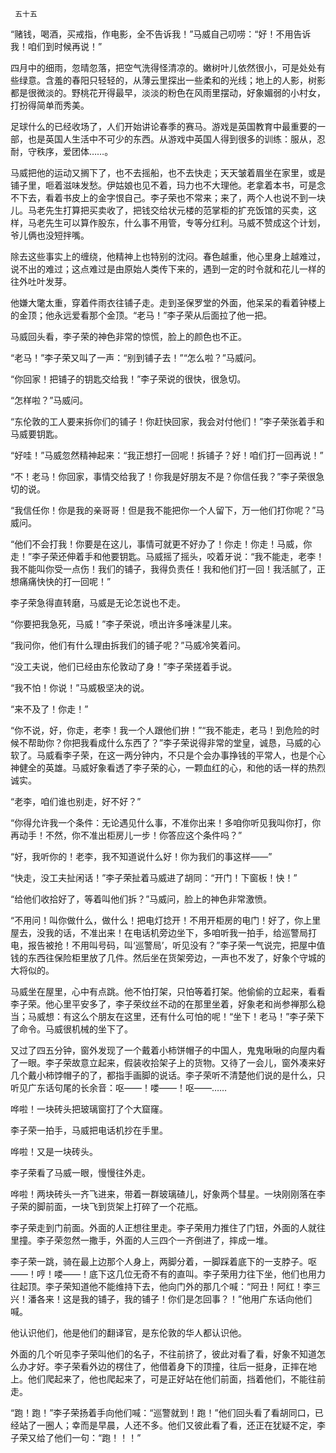      五十五 

   “赌钱，喝酒，买戒指，作电影，全不告诉我！”马威自己叨唠：“好！不用告诉我！咱们到时候再说！” 

   四月中的细雨，忽晴忽落，把空气洗得怪清凉的。嫩树叶儿依然很小，可是处处有些绿意。含羞的春阳只轻轻的，从薄云里探出一些柔和的光线；地上的人影，树影都是很微淡的。野桃花开得最早，淡淡的粉色在风雨里摆动，好象媚弱的小村女，打扮得简单而秀美。 

   足球什么的已经收场了，人们开始讲论春季的赛马。游戏是英国教育中最重要的一部，也是英国人生活中不可少的东西。从游戏中英国人得到很多的训练：服从，忍耐，守秩序，爱团体……。 

   马威把他的运动又搁下了，也不去摇船，也不去快走；天天皱着眉坐在家里，或是铺子里，咂着滋味发愁。伊姑娘也见不着，玛力也不大理他。老拿着本书，可是念不下去，看着书皮上的金字恨自己。李子荣也不常来；来了，两个人也说不到一块儿。马老先生打算把买卖收了，把钱交给状元楼的范掌柜的扩充饭馆的买卖，这样，马老先生可以算作股东，什么事不用管，专等分红利。马威不赞成这个计划，爷儿俩也没短拌嘴。 

   除去这些事实上的缠绕，他精神上也特别的沈闷。春色越重，他心里身上越难过，说不出的难过；这点难过是由原始人类传下来的，遇到一定的时令就和花儿一样的往外吐叶发芽。 

   他嫌大氅太重，穿着件雨衣往铺子走。走到圣保罗堂的外面，他呆呆的看着钟楼上的金顶；他永远爱看那个金顶。“老马！”李子荣从后面拉了他一把。 

   马威回头看，李子荣的神色非常的惊慌，脸上的颜色也不正。 

   “老马！”李子荣又叫了一声：“别到铺子去！”“怎么啦？”马威问。 

   “你回家！把铺子的钥匙交给我！”李子荣说的很快，很急切。 

   “怎样啦？”马威问。 

   “东伦敦的工人要来拆你们的铺子！你赶快回家，我会对付他们！”李子荣张着手和马威要钥匙。 

   “好哇！”马威忽然精神起来：“我正想打一回呢！拆铺子？好！咱们打一回再说！” 

   “不！老马！你回家，事情交给我了！你我是好朋友不是？你信任我？”李子荣很急切的说。 

   “我信任你！你是我的亲哥哥！但是我不能把你一个人留下，万一他们打你呢？”马威问。 

   “他们不会打我！你要是在这儿，事情可就更不好办了！你走！你走！马威，你走！”李子荣还伸着手和他要钥匙。马威摇了摇头，咬着牙说：“我不能走，老李！我不能叫你受一点伤！我们的铺子，我得负责任！我和他们打一回！我活腻了，正想痛痛快快的打一回呢！” 

   李子荣急得直转磨，马威是无论怎说也不走。 

   “你要把我急死，马威！”李子荣说，喷出许多唾沫星儿来。 

   “我问你，他们有什么理由拆我们的铺子呢？”马威冷笑着问。 

   “没工夫说，他们已经由东伦敦动了身！”李子荣搓着手说。 

   “我不怕！你说！”马威极坚决的说。 

   “来不及了！你走！” 

   “你不说，好，你走，老李！我一个人跟他们拚！”“我不能走，老马！到危险的时候不帮助你？你把我看成什么东西了？”李子荣说得非常的堂皇，诚恳，马威的心软了。马威看李子荣，在这一两分钟内，不只是个会办事挣钱的平常人，也是个心神健全的英雄。马威好象看透了李子荣的心，一颗血红的心，和他的话一样的热烈诚实。 

   “老李，咱们谁也别走，好不好？” 

   “你得允许我一个条件：无论遇见什么事，不准你出来！多咱你听见我叫你打，你再动手！不然，你不准出柜房儿一步！你答应这个条件吗？” 

   “好，我听你的！老李，我不知道说什么好！你为我们的事这样——” 

   “快走，没工夫扯闲话！”李子荣扯着马威进了胡同：“开门！下窗板！快！” 

   “给他们收拾好了，等着叫他们拆？”马威问，脸上的神色非常激愤。 

   “不用问！叫你做什么，做什么！把电灯捻开！不用开柜房的电门！好了，你上里屋去，没我的话，不准出来！在电话机旁边坐下，多咱听我一拍手，给巡警局打电，报告被抢！不用叫号码，叫‘巡警局’，听见没有？”李子荣一气说完，把屋中值钱的东西往保险柜里放了几件。然后坐在货架旁边，一声也不发了，好象个守城的大将似的。 

   马威坐在屋里，心中有点跳。他不怕打架，只怕等着打架。他偷偷的立起来，看看李子荣。他心里平安多了，李子荣纹丝不动的在那里坐着，好象老和尚参禅那么稳当；马威想：有这么个朋友在这里，还有什么可怕的呢！“坐下！老马！”李子荣下了命令。马威很机械的坐下了。 

   又过了四五分钟，窗外发现了一个戴着小柿饼帽子的中国人，鬼鬼啾啾的向屋内看了一眼。李子荣故意立起来，假装收拾架子上的货物。又待了一会儿，窗外凑来好几个戴小柿饽帽子的了，都指手画脚的说话。李子荣听不清楚他们说的是什么，只听见广东话句尾的长余音：呕——！喽——！呕——…… 

   哗啦！一块砖头把玻璃窗打了个大窟窿。 

   李子荣一拍手，马威把电话机抄在手里。 

   哗啦！又是一块砖头。 

   李子荣看了马威一眼，慢慢往外走。 

   哗啦！两块砖头一齐飞进来，带着一群玻璃碴儿，好象两个彗星。一块刚刚落在李子荣的脚前面，一块飞到货架上打碎了一个花瓶。 

   李子荣走到门前面。外面的人正想往里走。李子荣用力推住了门钮，外面的人就往里撞。李子荣忽然一撒手，外面的人三四个一齐倒进了，摔成一堆。 

   李子荣一跳，骑在最上边那个人身上，两脚分着，一脚踩着底下的一支脖子。呕——！哼！喽——！底下这几位无奇不有的直叫。李子荣用力往下坐，他们也用力往起顶。李子荣知道他不能维持下去，他向门外的那几个喊：“阿丑！阿红！李三兴！潘各来！这是我的铺子，我的铺子！你们是怎回事？！”他用广东话向他们喊。 

   他认识他们，他是他们的翻译官，是东伦敦的华人都认识他。 

   外面的几个听见李子荣叫他们的名子，不往前挤了，彼此对看了看，好象不知道怎么办才好。李子荣看外边的楞住了，他借着身下的顶撞，往后一挺身，正摔在地上。他们爬起来了，他也爬起来了，可是正好站在他们前面，挡着他们，不能往前走。 

   “跑！跑！”李子荣扬着手向他们喊：“巡警就到！跑！”他们回头看了看胡同口，已经站了一圈人；幸而是早晨，人还不多。他们又彼此看了看，还正在犹疑不定，李子荣又给了他们一句：“跑！！！” 

